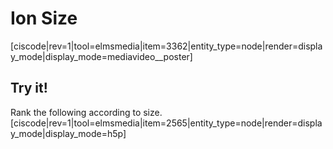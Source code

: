 <div style="float:right;margin:auto"><ebook-button title="Ion Sizes" link="https://genchem.science.psu.edu/04-4-ion-sizes"></ebook-button></div>

# Ion Size

[ciscode|rev=1|tool=elmsmedia|item=3362|entity_type=node|render=display_mode|display_mode=mediavideo__poster]

## Try it!

Rank the following according to size.
[ciscode|rev=1|tool=elmsmedia|item=2565|entity_type=node|render=display_mode|display_mode=h5p]